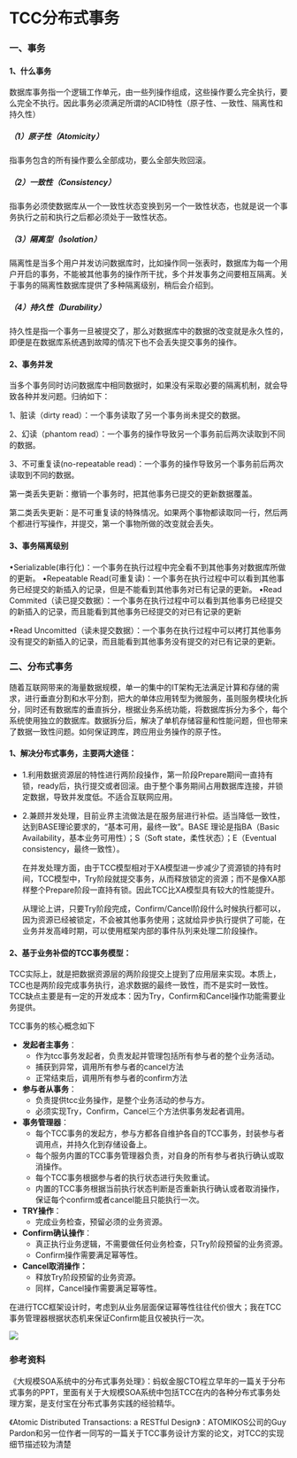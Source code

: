 # TCC分布式事务

### 一、事务

#### 1、什么事务

数据库事务指一个逻辑工作单元，由一些列操作组成，这些操作要么完全执行，要么完全不执行。因此事务必须满足所谓的ACID特性（原子性、一致性、隔离性和持久性）

##### （1）原子性（Atomicity）

指事务包含的所有操作要么全部成功，要么全部失败回滚。

##### （2）一致性（Consistency）

指事务必须使数据库从一个一致性状态变换到另一个一致性状态，也就是说一个事务执行之前和执行之后都必须处于一致性状态。

##### （3）隔离型（Isolation）

隔离性是当多个用户并发访问数据库时，比如操作同一张表时，数据库为每一个用户开启的事务，不能被其他事务的操作所干扰，多个并发事务之间要相互隔离。关于事务的隔离性数据库提供了多种隔离级别，稍后会介绍到。

##### （4）持久性（Durability）

持久性是指一个事务一旦被提交了，那么对数据库中的数据的改变就是永久性的，即便是在数据库系统遇到故障的情况下也不会丢失提交事务的操作。

#### 2、事务并发

当多个事务同时访问数据库中相同数据时，如果没有采取必要的隔离机制，就会导致各种并发问题。归纳如下：

1、脏读（dirty read）：一个事务读取了另一个事务尚未提交的数据。

2、幻读（phantom read）：一个事务的操作导致另一个事务前后两次读取到不同的数据。 

3、不可重复读(no-repeatable read)：一个事务的操作导致另一个事务前后两次读取到不同的数据。

第一类丢失更新：撤销一个事务时，把其他事务已提交的更新数据覆盖。

第二类丢失更新：是不可重复读的特殊情况。如果两个事物都读取同一行，然后两个都进行写操作，并提交，第一个事物所做的改变就会丢失。

#### 3、事务隔离级别

•Serializable(串行化)：一个事务在执行过程中完全看不到其他事务对数据库所做的更新。 
•Repeatable Read(可重复读)：一个事务在执行过程中可以看到其他事务已经提交的新插入的记录，但是不能看到其他事务对已有记录的更新。 
•Read Commited（读已提交数据）：一个事务在执行过程中可以看到其他事务已经提交的新插入的记录，而且能看到其他事务已经提交的对已有记录的更新 

•Read Uncomitted（读未提交数据）：一个事务在执行过程中可以拷打其他事务没有提交的新插入的记录，而且能看到其他事务没有提交的对已有记录的更新。



### 二、分布式事务

随着互联网带来的海量数据规模，单一的集中的IT架构无法满足计算和存储的需求，进行垂直分割和水平分割，把大的单体应用转型为微服务，虽则服务模块化拆分，同时还有数据库的垂直拆分，根据业务系统功能，将数据库拆分为多个，每个系统使用独立的数据库。数据拆分后，解决了单机存储容量和性能问题，但也带来了数据一致性问题。如何保证跨库，跨应用业务操作的原子性。

#### 1、解决分布式事务，主要两大途径：

- 1.利用数据资源层的特性进行两阶段操作，第一阶段Prepare期间一直持有锁，ready后，执行提交或者回滚。由于整个事务期间占用数据库连接，并锁定数据，导致并发度低。不适合互联网应用。

- 2.兼顾并发处理，目前业界主流做法是在服务层进行补偿。适当降低一致性，达到BASE理论要求的，“基本可用，最终一致”。BASE 理论是指BA（Basic Availability，基本业务可用性）；S（Soft state，柔性状态）；E（Eventual consistency，最终一致性）。



  在并发处理方面，由于TCC模型相对于XA模型进一步减少了资源锁的持有时间，TCC模型中，Try阶段就提交事务，从而释放锁定的资源；而不是像XA那样整个Prepare阶段一直持有锁。因此TCC比XA模型具有较大的性能提升。

  从理论上讲，只要Try阶段完成，Confirm/Cancel阶段什么时候执行都可以，因为资源已经被锁定，不会被其他事务使用；这就给异步执行提供了可能，在业务并发高峰时期，可以使用框架内部的事件队列来处理二阶段操作。


#### 2、基于业务补偿的TCC事务模型：

TCC实际上，就是把数据资源层的两阶段提交上提到了应用层来实现。本质上，TCC也是两阶段完成事务执行，追求数据的最终一致性，而不是实时一致性。TCC缺点主要是有一定的开发成本：因为Try，Confirm和Cancel操作功能需要业务提供。

TCC事务的核心概念如下

- **发起者主事务**：
  - 作为tcc事务发起者，负责发起并管理包括所有参与者的整个业务活动。
  - 捕获到异常，调用所有参与者的cancel方法
  - 正常结束后，调用所有参与者的confirm方法
- **参与者从事务**：
  - 负责提供tcc业务操作，是整个业务活动的参与方。
  - 必须实现Try，Confirm，Cancel三个方法供事务发起者调用。
- **事务管理器**：
  - 每个TCC事务的发起方，参与方都各自维护各自的TCC事务，封装参与者调用点，并持久化到存储设备上。
  - 每个服务内置的TCC事务管理器负责，对自身的所有参与者执行确认或取消操作。
  - 每个TCC事务根据参与者的执行状态进行失败重试。
  - 内置的TCC事务根据当前执行状态判断是否重新执行确认或者取消操作，保证每个confirm或者cancel能且只能执行一次。
- **TRY操作**：
  - 完成业务检查，预留必须的业务资源。
- **Confirm确认操作**：
  - 真正执行业务逻辑，不需要做任何业务检查，只Try阶段预留的业务资源。
  - Confirm操作需要满足幂等性。
- **Cancel取消操作：**
  - 释放Try阶段预留的业务资源。
  - 同样，Cancel操作需要满足幂等性。

在进行TCC框架设计时，考虑到从业务层面保证幂等性往往代价很大；我在TCC事务管理器根据状态机来保证Confirm能且仅被执行一次。

![](/Users/xuyi/professional/java/workspace/spring-dtx/tcc/doc/tcc.png)



























### 参考资料

《大规模SOA系统中的分布式事务处理》：蚂蚁金服CTO程立早年的一篇关于分布式事务的PPT，里面有关于大规模SOA系统中包括TCC在内的各种分布式事务处理方案，是支付宝在分布式事务实践的经验精华。

《Atomic Distributed Transactions: a RESTful Design》：ATOMIKOS公司的Guy Pardon和另一位作者一同写的一篇关于TCC事务设计方案的论文，对TCC的实现细节描述较为清楚